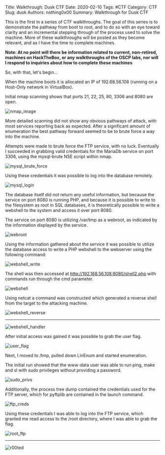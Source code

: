 Title: Walkthrough: Dusk CTF
Date: 2020-02-10
Tags: #CTF
Category: CTF
Slug: dusk
Authors: nothing0x00
Summary: Walkthrough for Dusk CTF

This is the first in a series of CTF walkthroughs. The goal of this series is to demonstrate the pathway from boot to root, and to do so with an eye toward clarity and an incremental stepping through of the process used to solve the machine.  More of these walkthroughs will be posted as they become relevant, and as I have the time to complete machines.

**Note: At no point will there be information related to current, non-retired, machines on HackTheBox, or any walkthroughs of the OSCP labs, nor will I respond to inquiries about how to complete these machines**

So, with that, let's begin...

When the machine boots it is allocated an IP of 192.68.56.108 (running on a Host-Only network in VirtualBox).

Initial nmap scanning shows that ports 21, 22, 25, 80, 3306 and 8080 are open.

![nmap_image](/images/dusk/nmap.png)

More detailed scanning did not show any obvious pathways of attack, with most services reporting back as expected. After a significant amount of enumeration the best pathway forward seemed to be to brute force a way into the machine.

Attempts were made to brute force the FTP service, with no luck. Eventually I succeeded in grabbing valid credentials for the MariaDb service on port 3306, using the mysql-brute NSE script within nmap.

![mysql_brute_force](/images/dusk/mysql_brute.png)

Using these credentials it was possible to log into the database remotely.

![mysql_login](/images/dusk/mysql_login.png)

The database itself did not return any useful information, but because the service on port 8080 is running PHP, and because it is possible to write to the filesystem as root in SQL databases, it is theoretically possible to write a webshell to the system and access it over port 8080.

The service on port 8080 is utilizing /var/tmp as a webroot, as indicated by the information displayed by the service.

![webroot](/images/dusk/8080_working_dir.png)

Using the information gathered about the service it was possible to utilize the database access to write a PHP webshell to the webserver using the following command:

![webshell_write](/images/dusk/shell_write.png)

The shell was then accessed at http://192.168.56.108:8080/shell2.php with commands run through the cmd parameter.

![webshell](/images/dusk/webshell.png)

Using netcat a command was constructed which generated a reverse shell from the target to the attacking machine.

![webshell_reverse](/images/dusk/webshell_reverse.png)

---
![webshell_handler](/images/dusk/webshell_reverse_handler.png)

After initial access was gained it was possible to grab the user flag.

![user_flag](/images/dusk/user.png)

Next, I moved to /tmp, pulled down LinEnum and started enumeration.

The initial run showed that the www-data user was able to run ping, make and sl with sudo privileges without providing a password.

![sudo_privs](/images/dusk/sudo_privs.png)

Additionally, the process tree dump contained the credentials used for the FTP server, which for pyftplib are contained in the launch command.

![ftp_creds](/images/dusk/pyftp_creds.png)

Using these credentials I was able to log into the FTP service, which granted me read access to the /root directory, where I was able to grab the flag.

![root_ftp](/images/dusk/root_ftp.png)

---
![r00ted](/images/dusk/root_flag.png)

